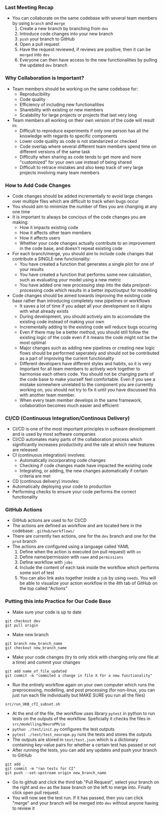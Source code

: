 ### Last Meeting Recap
- You can collaborate on the same codebase with several team members by using ```branch``` and ```merge```
  1) Create a new branch by branching from ```dev```
  2) Introduce code changes into your new branch
  3) ```push``` your branch to GitHub
  4) Open a pull request
  5) Have the request reviewed, if reviews are positive, then it can be ```merged``` into ```dev```
  6) Everyone can then have access to the new functionalities by pulling the updated ```dev``` branch

### Why Collaboration is Important?
- Team members should be working on the same codebase for:
  - Reproducibility
  - Code quality
  - Efficiency of including new functionalities
  - Sharebility with existing or new members
  - Scalability for large projects or projects that last very long
- Team members all working on their own version of the code will result in:
  - Difficult to reproduce experiments if only one person has all the knowledge with regards to specific components
  - Lower code quality as code is not standarized or checked
  - Code overlap where several different team members spend time on different versions of the same task
  - Difficulty when sharing as code tends to get more and more "customized" for your own use instead of being shared
  - Difficult to retrace mistakes and also keep track of very large projects involving many team members

### How to Add Code Changes 
- Code changes should be added incrementally to avoid large changes over multiple files which are difficult to track when bugs occur
- You should aim to minimize the number of files you are changing at any one time
- It is important to always be concious of the code changes you are making:
  - How it impacts existing code
  - How it affects other team members
  - How it affects users
  - Whether your code changes actually contribute to an improvement in the code base, and doesn't repeat existing code
- For each branch/merge, you should aim to include code changes that contribute a SINGLE new functionality:
  - You have created a function that generates a single plot for one of your results
  - You have created a function that performs some new calculation, such as evaluating your model using a new metric
  - You have added one new processing step into the data pre/post-processing code which results in a better input/output for modelling
- Code changes should be aimed towards improving the existing code base rather than introducing completely new pipelines or workflows
  - It saves a lot of time if you adapt all your development so it aligns with what already exists
  - During development, you should actively aim to accomodate the existing code instead of making your own
  - Incrementally adding to the existing code will reduce bugs occuring
  - Even if there may be a better method, you should still follow the existing logic of the code even if it means the code might not be the most optimal
  - Major changes such as adding new pipelines or creating new logic flows should be performed seperately and should not be contributed as a part of improving the current functionality
  - Different developers have different styles and habits, so it is very important for all team members to actively work together to harmonise each others code. You should not be changing parts of the code base to make yourself feel comfortable. Even if you see a mistake somewhere unrelated to the component you are currently working on, you should not try to fix it until you have discussed this with another team member.
  - When every team member develops in the same framework, collaboration becomes much easier and efficient

### CI/CD (Continuous Integration/Continous Delivery)
- CI/CD is one of the most important principles in software development and is used by most software companies
- CI/CD automates many parts of the collaboration process which significantly increases productivity and the rate at which new features are released
- CI (continuous integration) involves:
  - Automatically incorporating code changes
  - Checking if code changes made have impacted the existing code
  - Integrating, or adding, the new changes automatically if certain criteria are met
 - CD (continous delivery) invovles:
  - Automatically deploying your code to production
  - Performing checks to ensure your code performs the correct functionality

### GitHub Actions
- GitHub actions are used to for CI/CD
- The actions are defined as workflow and are located here in the codebase: ```.github/workflows/```
- There are currently two actions, one for the ```dev``` branch and one for the ```prod``` branch
- The actions are configured using a language called YAML
  1) Define when the action is executed (on pull request) with ```on```
  2) Define name/permission with ```name``` and ```permissions```
  3) Define workflow with ```jobs```
  4) Include the content of each task inside the workflow which performs some sort of test
  5) You can also link asks together inside a ```job``` by using ```needs```. You will be able to visualize your action workflow in the 4th tab of GitHub on the top called "Actions"

### Putting this into Practice for Our Code Base
- Make sure your code is up to date
```
git checkout dev
git pull origin
```
- Make new branch
```
git branch new_branch_name
git checkout new_branch_name
```
- Make your code changes (try to only stick with changing only one file at a time) and commit your changes
```
git add name_of_file_updated
git commit -m "commited a change in file X for a new functionality"
```
- Run the entirely workflow again on your own computer which runs the preprocessing, modelling, and post processing (for non-linux, you can just run each file individually but MAKE SURE you run all the files)
```
src/run_UKB_cTI_subset.sh 
```
- At the end of the file, the workflow uses library ```pytest``` in python to run tests on the outputs of the workflow. Speficially it checks the files in ```src/modelling/NeuroPM/io```
- ```python ./test/init.py``` configures the test outputs
- ```pytest ./test/test_neuropm.py``` runs the tests and stores the outputs
- The outputs are stored in ```test/test.json``` which is a dictionary containing key-value pairs for whether a certain test has passed or not
- After running the tests, you can add any updates and push your branch to GitHub
```
git add .
git commit -m "ran tests for CI"
git push --set-upstream origin new_branch_name
```
- Go to github and click the third tab "Pull Request", select your branch on the right and ```dev``` as the base branch on the left to merge into. Finally click open pull request.
- You will now see the test run. If it has passed, then you can click "merge" and your branch will be merged into ```dev``` without anyone having to review it
